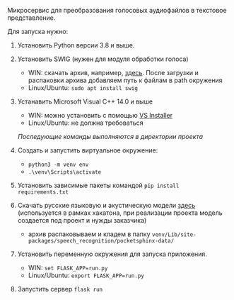 Микросервис для преобразования голосовых аудиофайлов в текстовое представление.

Для запуска нужно: 
1. Установить Python версии 3.8 и выше.

2. Установить SWIG (нужен для модуля обработки голоса)
    - WIN: скачать архив, например, [здесь](https://netix.dl.sourceforge.net/project/swig/swigwin/swigwin-3.0.12/swigwin-3.0.12.zip). После загрузки и распаковки архива добавляем путь к файлам в path окружения
    - Linux/Ubuntu: `sudo apt install swig`
3. Устанавить Microsoft Visual C++ 14.0 и выше
    - WIN: можно установить с помощью [VS Installer]( https://visualstudio.microsoft.com/visual-cpp-build-tools/)
    - Linux/Ubuntu: не должна требоваться
     
    *Последующие команды выполняются в директории проекта*

4. Создать и запустить виртуальное окружение:
    - `python3 -m venv env`
    - `.\venv\Scripts\activate`
5. Установить зависимые пакеты командой `pip install requirements.txt`
6. Скачать русские языковую и акустическую модели [здесь](https://drive.google.com/file/d/1gUlq97lDrkU0BT8vQu_J6C7KPWNawXaR/view?usp=sharing) (используется в рамках хакатона, при реализации проекта модель создается под проект и нужды заказчика)
    - архив распаковываем и кладем в папку `venv/Lib/site-packages/speech_recognition/pocketsphinx-data/`
7. Установить переменную окружения для запуска приложения. 
    - WIN: `set FLASK_APP=run.py`
    - Linux/Ubuntu: `export FLASK_APP=run.py`
8. Запустить сервер `flask run`
